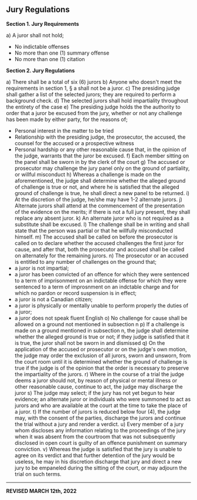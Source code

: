 ## Jury Regulations

**Section 1. Jury Requirements**

a) A juror shall not hold;
   - No indictable offenses
   - No more than one (1) summary offense
   - No more than one (1) citation

**Section 2. Jury Regulations**

a) There shall be a total of six (6) jurors
b) Anyone who doesn't meet the requirements in section 1, § a shall not be a juror.
c) The presiding judge shall gather a list of the selected jurors; they are required to perform a background check.
d) The selected jurors shall hold impartiality throughout the entirety of the case
e) The presiding judge holds the the authority to order that a juror be excused from the jury, whether or not any challenge has been made by either party, for the reasons of;
   - Personal interest in the matter to be tried
   - Relationship with the presiding judge, the prosecutor, the accused, the counsel for the accused or a prospective witness
   - Personal hardship or any other reasonable cause that, in the opinion of the judge, warrants that the juror be excused.
f) Each member sitting on the panel shall be sworn in by the clerk of the court
g) The accused or prosecutor may challenge the jury panel only on the ground of partiality, or willful misconduct
h) Whereas a challenge is made on the aforementioned, the judge shall determine whether the alleged ground of challenge is true or not, and where he is satisfied that the alleged ground of challenge is true, he shall direct a new panel to be returned.
i) At the discretion of the judge, he/she may have 1-2 alternate jurors.
j) Alternate jurors shall attend at the commencement of the presentation of the evidence on the merits; if there is not a full jury present, they shall replace any absent juror.
k) An alternate juror who is not required as a substitute shall be excused.
l) The challenge shall be in writing and shall state that the person was partial or that he willfully misconducted himself.
m) The accused shall be called on before the prosecutor is called on to declare whether the accused challenges the first juror for cause, and after that, both the prosecutor and accused shall be called on alternately for the remaining jurors.
n) The prosecutor or an accused is entitled to any number of challenges on the ground that;
   - a juror is not impartial;
   - a juror has been convicted of an offence for which they were sentenced to a term of imprisonment on an indictable offense for which they were sentenced to a term of improsnment on an indctable charge and for which no pardon or record suspension is in effect;
   - a juror is not a Canadian citizen;
   - a juror is physically or mentally unable to perform properly the duties of a juror;
   - a juror does not speak fluent English
o) No challenge for cause shall be allowed on a ground not mentioned in subsection n
p) If a challenge is made on a ground mentioned in subsection n, the judge shall determine whether the alleged ground is true or not; if they judge is satisfied that it is true, the juror shall not be sworn in and dismissed
q) On the application of the accused or prosecutor or on the judge's own motion, the judge may order the exclusion of all jurors, sworn and unsworn, from the court room until it is determined whether the ground of challenge is true if the judge is of the opinion that the order is necessary to preserve the impartiality of the jurors.
r) Where in the course of a trial the judge deems a juror should not, by reason of physical or mental illness or other reasonable cause, continue to act, the judge may discharge the juror
s) The judge may select; if the jury has not yet begun to hear evidence; an alternate juror or individuals who were summoned to act as jurors and who are available at the court at the time to take the place of a juror.
t) If the number of jurors is reduced below four (4), the judge may, with the consent of the parties, discharge the jurors and continue the trial without a jury and render a verdict.
u) Every member of a jury whom discloses any information relating to the proceedings of the jury when it was absent from the courtroom that was not subsequently disclosed in open court is guilty of an offence punishment on summary conviction.
v) Whereas the judge is satisfied that the jury is unable to agree on its verdict and that further detention of the jury would be useless, he may in his discretion discharge that jury and direct a new jury to be empaneled during the sitting of the court, or may adjourn the trial on such terms.

---

**REVISED MARCH 12th, 2022**
